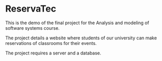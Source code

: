# ReservaTec

This is the demo of the final project for the Analysis and modeling of software systems course.

The project details a website where students of our university can make reservations of classrooms for their events.

The project requires a server and a database.
